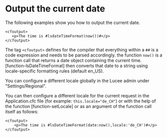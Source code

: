 <!--
{
  "title": "Basic Date",
  "id": "cookbook-basic-date",
  "description": "Learn how to output the current date in Lucee.",
  "keywords": [
    "Date",
    "Current date",
    "lsDateTimeFormat",
    "now",
    "setLocale",
    "Application.cfc",
    "Locale"
  ]
}
-->
# Output the current date

The following examples show you how to output the current date.

```run
<cfoutput>
   <p>The time is #lsdateTimeFormat(now())#</p>
</cfoutput>
```

The tag `<cfoutput>` defines for the compiler that everything within a `##` is a code expression and needs to be parsed accordingly. the function `now()` is a function call that returns a date object containing the current time. [function-lsDateTimeFormat] then converts that date to a string using locale-specific formatting rules (default en_US).

You can configure a different locale globally in the Lucee admin under "Settings/Regional".

You can then configure a different locale for the current request in the Application.cfc file (for example: `this.locale="de_CH"`) or with the help of the function [function-setLocale] or as an argument of the function call itself as follows:

```run
<cfoutput>
    <p>The time is #lsDateTimeFormat(date:now(),locale:'de_CH')#</p>
</cfoutput>
```